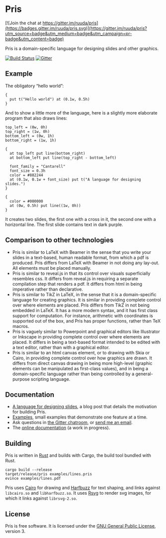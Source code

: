 # Pris

[![Join the chat at https://gitter.im/ruuda/pris](https://badges.gitter.im/ruuda/pris.svg)](https://gitter.im/ruuda/pris?utm_source=badge&utm_medium=badge&utm_campaign=pr-badge&utm_content=badge)

Pris is a domain-specific language for designing slides and other graphics.

[![Build Status][ci-img]][ci]
[![Gitter][gitter-img]][gitter]


## Example

The obligatory “hello world”:

    {
      put t("Hello world") at (0.1w, 0.5h)
    }

And to show a little more of the language, here is a slightly more elaborate
program that also draws lines:

    top_left = (0w, 0h)
    top_right = (1w, 0h)
    bottom_left = (0w, 1h)
    bottom_right = (1w, 1h)

    {
      at top_left put line(bottom_right)
      at bottom_left put line(top_right - bottom_left)

      font_family = "Cantarell"
      font_size = 0.3h
      color = #882244
      at (0.1w, 0.1w + font_size) put t("A language for designing slides.")
    }

    {
      color = #000000
      at (0w, 0.5h) put line((1w, 0h))
    }

It creates two slides, the first one with a cross in it, the second one with a
horizontal line. The first slide contains text in dark purple.

## Comparison to other technologies

 * Pris is similar to LaTeX with Beamer in the sense that you write your slides
   in a text-based, human readable format, from which a pdf is produced. Pris
   differs from LaTeX with Beamer in not doing any lay-out. All elements must be
   placed manually.
 * Pris is similar to reveal.js in that its control over visuals superficially
   resembles css. It differs from reveal.js in requiring a separate compilation
   step that renders a pdf. It differs from html in being imperative rather than
   declarative.
 * Pris is similar to TikZ in LaTeX, in the sense that it is a domain-specific
   language for creating graphics. It is similar in providing complete control
   over where elements are placed. Pris differs from TikZ in not being embedded
   in LaTeX. It has a more modern syntax, and it has first class support for
   computation. For instance, arithmetic with coordinates is supported out of
   the box, and Pris has proper functions, rather than TeX macros.
 * Pris is vaguely similar to Powerpoint and graphical editors like Illustrator
   or Inkscape in providing complete control over where elements are placed. It
   differs in being a text-based format intended to be edited with a text
   editor, rather than with a graphical editor.
 * Pris is similar to an html canvas element, or to drawing with Skia or Cairo,
   in providing complete control over how graphics are drawn. It differs from
   direct canvas drawing in being more high-level (graphic elements can be
   manipulated as first-class values), and in being a domain-specific language
   rather than being controlled by a general-purpose scripting language.

## Documentation

 * [A language for designing slides][blogpost], a blog post that details the
   motivation for building Pris.
 * [Examples](examples), small examples that demonstrate one feature at a time.
 * Ask questions in [the Gitter chatroom][gitter], or [send me an email][contact].
 * The [online documentation][docs] (a work in progress).

## Building

Pris is written in [Rust][rust] and builds with Cargo, the build tool bundled
with Rust.

    cargo build --release
    target/release/pris examples/lines.pris
    evince examples/lines.pdf

Pris uses [Cairo][cairo] for drawing and [Harfbuzz][harfbuzz] for text shaping,
and links against `libcairo.so` and `libharfbuzz.so`. It uses [Rsvg][rsvg] to
render svg images, for which it links against `librsvg-2.so`.

## License

Pris is free software. It is licensed under the
[GNU General Public License][gplv3], version 3.

[ci-img]:     https://travis-ci.org/ruuda/pris.svg?branch=master
[ci]:         https://travis-ci.org/ruuda/pris
[gitter-img]: https://badges.gitter.im/ruuda/pris.svg
[gitter]:     https://gitter.im/ruuda/pris
[blogpost]:   https://ruudvanasseldonk.com/2017/04/27/a-language-for-designing-slides
[contact]:    https://ruudvanasseldonk.com/contact
[docs]:       https://ruuda.github.io/pris/getting-started.html
[rust]:       https://rust-lang.org
[cairo]:      https://cairographics.org
[harfbuzz]:   https://www.freedesktop.org/wiki/Software/HarfBuzz/
[rsvg]:       https://wiki.gnome.org/Projects/LibRsvg
[gplv3]:      https://www.gnu.org/licenses/gpl-3.0.html

